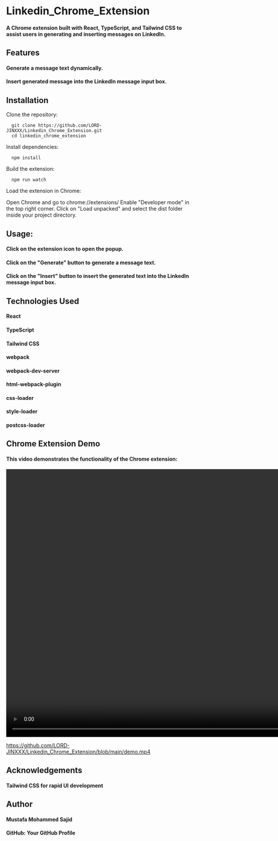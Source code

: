 # Linkedin_Chrome_Extension
#### A Chrome extension built with React, TypeScript, and Tailwind CSS to assist users in generating and inserting messages on LinkedIn.

## Features
#### Generate a message text dynamically.
#### Insert generated message into the LinkedIn message input box.

## Installation
Clone the repository:

      
      
      git clone https://github.com/LORD-JINXXX/Linkedin_Chrome_Extension.git
      cd linkedin_chrome_extension
      
Install dependencies:


      
      npm install
Build the extension:


      
      npm run watch
Load the extension in Chrome:

Open Chrome and go to chrome://extensions/
Enable "Developer mode" in the top right corner.
Click on "Load unpacked" and select the dist folder inside your project directory.

## Usage:

#### Click on the extension icon to open the popup.
#### Click on the "Generate" button to generate a message text.
#### Click on the "Insert" button to insert the generated text into the LinkedIn message input box.

## Technologies Used

#### React
#### TypeScript
#### Tailwind CSS
#### webpack
#### webpack-dev-server
#### html-webpack-plugin
#### css-loader
#### style-loader
#### postcss-loader

## Chrome Extension Demo

#### This video demonstrates the functionality of the Chrome extension:
<video width="1000" height="720" controls>
  <source src="https://github.com/LORD-JINXXX/Linkedin_Chrome_Extension/demo.mp4" type="video/mp4">
  Your browser does not support the video tag.
</video>

https://github.com/LORD-JINXXX/Linkedin_Chrome_Extension/blob/main/demo.mp4

## Acknowledgements
#### Tailwind CSS for rapid UI development

## Author
#### Mustafa Mohammed Sajid
#### GitHub: Your GitHub Profile
